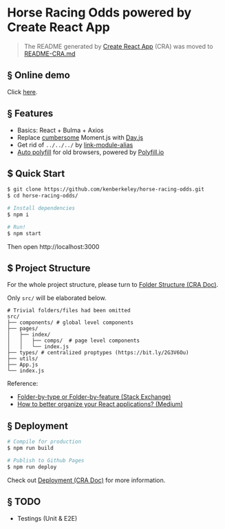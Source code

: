 # Horse Racing Odds powered by Create React App

> The README generated by [Create React App](https://github.com/facebook/create-react-app) (CRA) was moved to [README-CRA.md](./README-CRA.md)

## § Online demo

Click [here](https://kenberkeley.github.io/horse-racing-odds).

## § Features

* Basics: React + Bulma + Axios
* Replace [cumbersome](https://bundlephobia.com/result?p=moment) Moment.js with [Day.js](https://github.com/iamkun/dayjs)
* Get rid of `../../../` by [link-module-alias](https://github.com/Rush/link-module-alias)
* [Auto polyfill](https://bit.ly/2OhmHSW) for old browsers, powered by [Polyfill.io](https://github.com/Financial-Times/polyfill-service)

## $ Quick Start

```sh
$ git clone https://github.com/kenberkeley/horse-racing-odds.git
$ cd horse-racing-odds/

# Install dependencies
$ npm i

# Run!
$ npm start
```

Then open http://localhost:3000

## $ Project Structure

For the whole project structure, please turn to [Folder Structure (CRA Doc)](https://facebook.github.io/create-react-app/docs/folder-structure).

Only `src/` will be elaborated below.

```
# Trivial folders/files had been omitted
src/
├── components/ # global level components
├── pages/
│   ├── index/
│   │   ├── comps/  # page level components
│   │   └── index.js
├── types/ # centralized proptypes (https://bit.ly/2G3V6Ou)
├── utils/
├── App.js
└── index.js
```

Reference:

* [Folder-by-type or Folder-by-feature (Stack Exchange)](https://softwareengineering.stackexchange.com/a/338610)
* [How to better organize your React applications? (Medium)](https://medium.com/@alexmngn/how-to-better-organize-your-react-applications-2fd3ea1920f1)

## § Deployment

```sh
# Compile for production
$ npm run build

# Publish to Github Pages
$ npm run deploy
```

Check out [Deployment (CRA Doc)](https://bit.ly/30rSgdV) for more information.

## § TODO

* Testings (Unit & E2E)
